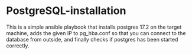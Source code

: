 # PostgreSQL-installation
This is a simple ansible playbook that installs postgres 17.2 on the target machine, adds the given IP to pg_hba.conf so that you can connect to the database from outside, and finally checks if postgres has been started correctly.
